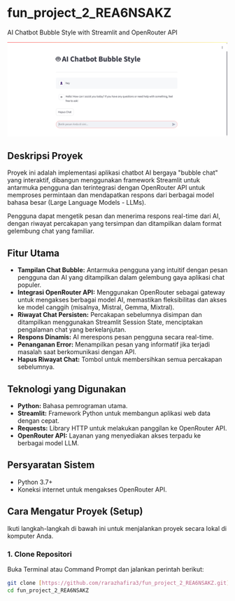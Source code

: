 # fun_project_2_REA6NSAKZ
AI Chatbot Bubble Style with Streamlit and OpenRouter API

![alt text](image.png)

## Deskripsi Proyek

Proyek ini adalah implementasi aplikasi chatbot AI bergaya "bubble chat" yang interaktif, dibangun menggunakan framework Streamlit untuk antarmuka pengguna dan terintegrasi dengan OpenRouter API untuk memproses permintaan dan mendapatkan respons dari berbagai model bahasa besar (Large Language Models - LLMs).

Pengguna dapat mengetik pesan dan menerima respons real-time dari AI, dengan riwayat percakapan yang tersimpan dan ditampilkan dalam format gelembung chat yang familiar.

## Fitur Utama

* **Tampilan Chat Bubble:** Antarmuka pengguna yang intuitif dengan pesan pengguna dan AI yang ditampilkan dalam gelembung gaya aplikasi chat populer.
* **Integrasi OpenRouter API:** Menggunakan OpenRouter sebagai gateway untuk mengakses berbagai model AI, memastikan fleksibilitas dan akses ke model canggih (misalnya, Mistral, Gemma, Mixtral).
* **Riwayat Chat Persisten:** Percakapan sebelumnya disimpan dan ditampilkan menggunakan Streamlit Session State, menciptakan pengalaman chat yang berkelanjutan.
* **Respons Dinamis:** AI merespons pesan pengguna secara real-time.
* **Penanganan Error:** Menampilkan pesan yang informatif jika terjadi masalah saat berkomunikasi dengan API.
* **Hapus Riwayat Chat:** Tombol untuk membersihkan semua percakapan sebelumnya.

## Teknologi yang Digunakan

* **Python:** Bahasa pemrograman utama.
* **Streamlit:** Framework Python untuk membangun aplikasi web data dengan cepat.
* **Requests:** Library HTTP untuk melakukan panggilan ke OpenRouter API.
* **OpenRouter API:** Layanan yang menyediakan akses terpadu ke berbagai model LLM.

## Persyaratan Sistem

* Python 3.7+
* Koneksi internet untuk mengakses OpenRouter API.

## Cara Mengatur Proyek (Setup)

Ikuti langkah-langkah di bawah ini untuk menjalankan proyek secara lokal di komputer Anda.

### 1. Clone Repositori

Buka Terminal atau Command Prompt dan jalankan perintah berikut:

```bash
git clone [https://github.com/rarazhafira3/fun_project_2_REA6NSAKZ.git](https://github.com/rarazhafira3/fun_project_2_REA6NSAKZ.git)
cd fun_project_2_REA6NSAKZ
